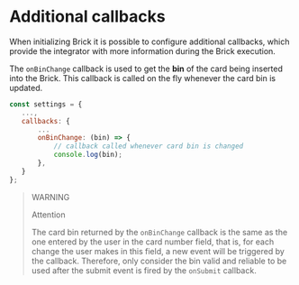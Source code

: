 # Additional callbacks

When initializing Brick it is possible to configure additional callbacks, which provide the integrator with more information during the Brick execution.

The `onBinChange` callback is used to get the **bin** of the card being inserted into the Brick. This callback is called on the fly whenever the card bin is updated.

```javascript
const settings = {
   ...,
   callbacks: {
       ...
       onBinChange: (bin) => {
           // callback called whenever card bin is changed
           console.log(bin);
       },
   }
};
```

> WARNING
>
> Attention
>
> The card bin returned by the `onBinChange` callback is the same as the one entered by the user in the card number field, that is, for each change the user makes in this field, a new event will be triggered by the callback. Therefore, only consider the bin valid and reliable to be used after the submit event is fired by the `onSubmit` callback.